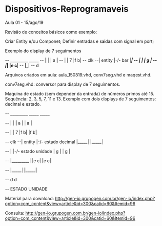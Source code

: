 # Dispositivos-Reprogramaveis

Aula 01 - 15/ago/19

Revisão de conceitos básicos como exemplo: 

Criar Entity e/ou Componet;
Definir entradas e saidas com signal em port;

Exemplo do display de 7 seguimentos

--         _________                     _____
--        |         |                   |  a  |
--        |         | 7                 |f   b|
--  clk --| entity  |-/- bar            |_____|
--        |         |                   |  g  |
--        |_________|                   |e   c|
--                                      |_____|
--                                         d

Arquivos criados em aula: 
aula_150819.vhd, conv7seg.vhd e maqest.vhd.

conv7seg.vhd: conversor para display de 7 seguimentos.

Maquina de estado (sem depender da entrada) de números primos até 15.
Sequência: 2, 3, 5, 7, 11 e 13.
Exemplo com dois displays de 7 seguimentos: decimal e estado.

<p>--         _________                     _____		 _____<p>
<p>--        |         |                   |  a  |		|  a  |<p>
<p>--        |         | 7                 |f   b|		|f   b|<p>
<p>--  clk --| entity  |-/- estado decimal |_____|		|_____|<p>
<p>--        |         |-/- estado unidade |  g  |		|  g  |<p>
<p>--        |_________|                   |e   c|		|e   c|<p>
<p>--                                      |_____|		|_____|<p>
<p>--                                         d		   d	<p>
<p>--					ESTADO		UNIDADE<p>

Material para download: 
http://gen-io.grupogen.com.br/gen-io/index.php?option=com_content&view=article&id=300&catid=60&Itemid=96

Consulta: http://gen-io.grupogen.com.br/gen-io/index.php?option=com_content&view=article&id=300&catid=60&Itemid=96
